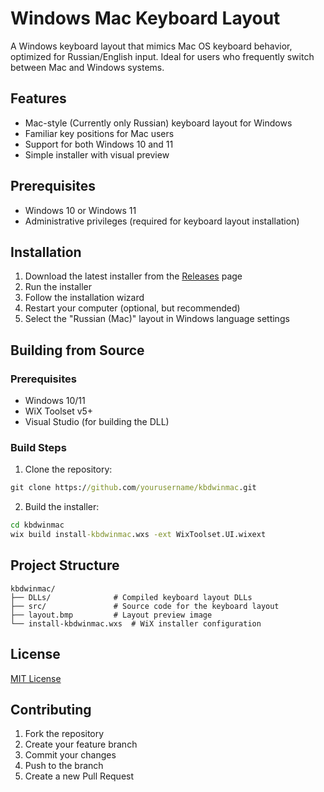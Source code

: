# Windows Mac Keyboard Layout

A Windows keyboard layout that mimics Mac OS keyboard behavior, optimized for Russian/English input. Ideal for users who frequently switch between Mac and Windows systems.

## Features

- Mac-style (Currently only Russian) keyboard layout for Windows
- Familiar key positions for Mac users
- Support for both Windows 10 and 11
- Simple installer with visual preview

## Prerequisites

- Windows 10 or Windows 11
- Administrative privileges (required for keyboard layout installation)

## Installation

1. Download the latest installer from the [Releases](https://github.com/yourusername/kbdwinmac/releases) page
2. Run the installer
3. Follow the installation wizard
4. Restart your computer (optional, but recommended)
5. Select the "Russian (Mac)" layout in Windows language settings

## Building from Source

### Prerequisites

- Windows 10/11
- WiX Toolset v5+
- Visual Studio (for building the DLL)

### Build Steps

1. Clone the repository:
```cmd
git clone https://github.com/yourusername/kbdwinmac.git
```

2. Build the installer:
```cmd
cd kbdwinmac
wix build install-kbdwinmac.wxs -ext WixToolset.UI.wixext
```

## Project Structure

```
kbdwinmac/
├── DLLs/              # Compiled keyboard layout DLLs
├── src/               # Source code for the keyboard layout
├── layout.bmp         # Layout preview image
└── install-kbdwinmac.wxs  # WiX installer configuration
```

## License

[MIT License](LICENSE)

## Contributing

1. Fork the repository
2. Create your feature branch
3. Commit your changes
4. Push to the branch
5. Create a new Pull Request